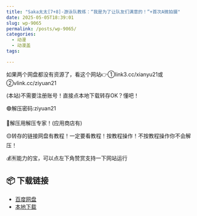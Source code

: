 ```yaml
---
title: "Saka太太[7+8]-游泳队教练：“我是为了让队友们满意的！”+首次A微拍摄"
date: 2025-05-05T18:39:01
slug: wp-9065
permalink: /posts/wp-9065/
categories:
  - 动漫
  - 动漫盖
tags:

---
```


如果两个网盘都没有资源了，看这个网站👉①link3.cc/xianyu21或②vlink.cc/ziyuan21

(本站)不需要注册账号！直接点本地下载转存OK？懂吧！

🟢解压密码:ziyuan21

🔵解压用解压专家！(应用商店有)

🟡转存的链接网盘有教程！一定要看教程！按教程操作！不按教程操作你不会解压！

💰🈶能力的宝，可以点左下角赞赏支持一下网站运行

## 📦 下载链接
- [百度网盘](https://blziyuan21.com/pay-download/9065?key=48935a14d4&down_id=0)
- [本地下载](https://blziyuan21.com/pay-download/9065?key=48935a14d4&down_id=1)

